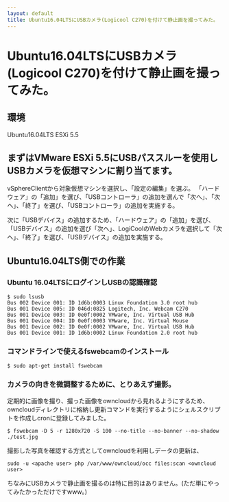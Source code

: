```yaml
---
layout: default
title: Ubuntu16.04LTSにUSBカメラ(Logicool C270)を付けて静止画を撮ってみた。
---
```


# Ubuntu16.04LTSにUSBカメラ(Logicool C270)を付けて静止画を撮ってみた。

## 環境
Ubuntu16.04LTS
ESXi 5.5

## まずはVMware ESXi 5.5にUSBパススルーを使用しUSBカメラを仮想マシンに割り当てます。

vSphereClientから対象仮想マシンを選択し、「設定の編集」を選ぶ。
「ハードウェア」の「追加」を選び、「USBコントローラ」の追加を選んで「次へ」、「次へ」、「終了」を選び、「USBコントローラ」の追加を実施する。

次に「USBデバイス」の追加するため、「ハードウェア」の「追加」を選び、「USBデバイス」の追加を選び「次へ」、LogiCoolのWebカメラを選択して「次へ」、「終了」を選び、「USBデバイス」の追加を実施する。

## Ubuntu16.04LTS側での作業

### Ubuntu 16.04LTSにログインしUSBの認識確認

```
$ sudo lsusb
Bus 002 Device 001: ID 1d6b:0003 Linux Foundation 3.0 root hub
Bus 001 Device 005: ID 046d:0825 Logitech, Inc. Webcam C270
Bus 001 Device 003: ID 0e0f:0002 VMware, Inc. Virtual USB Hub
Bus 001 Device 004: ID 0e0f:0003 VMware, Inc. Virtual Mouse
Bus 001 Device 002: ID 0e0f:0002 VMware, Inc. Virtual USB Hub
Bus 001 Device 001: ID 1d6b:0002 Linux Foundation 2.0 root hub
```

### コマンドラインで使えるfswebcamのインストール

```
$ sudo apt-get install fswebcam
```

### カメラの向きを微調整するために、とりあえず撮影。

定期的に画像を撮り、撮った画像をowncloudから見れるようにするため、owncloudディレクトリに格納し更新コマンドを実行するようにシェルスクリプトを作成しcronに登録してみました。

```
$ fswebcam -D 5 -r 1280x720 -S 100 --no-title --no-banner --no-shadow ./test.jpg
```

撮影した写真を確認する方式としてowncloudを利用しデータの更新は、

```
sudo -u <apache user> php /var/www/owncloud/occ files:scan <owncloud user>
```

ちなみにUSBカメラで静止画を撮るのは特に目的はありません。(ただ単にやってみたかっただけですwww。)

